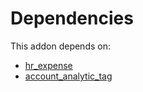 # Dependencies

This addon depends on:

- [hr_expense](../../odoo-bringout-oca-ocb-hr_expense)
- [account_analytic_tag](../../odoo-bringout-oca-account-analytic-account_analytic_tag)
